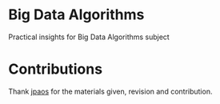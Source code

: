 # Big Data Algorithms
Practical insights for Big Data Algorithms subject


# Contributions

Thank [jpaos](https://github.com/jpaos) for the materials given, revision and contribution.